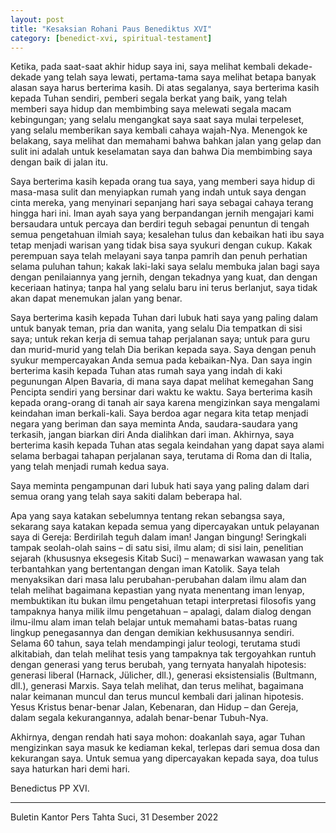 ```yaml
---
layout: post
title: "Kesaksian Rohani Paus Benediktus XVI"
category: [benedict-xvi, spiritual-testament]
---
```


Ketika, pada saat-saat akhir hidup saya ini, saya melihat kembali dekade-dekade yang telah saya lewati, pertama-tama saya melihat betapa banyak alasan saya harus berterima kasih. Di atas segalanya, saya berterima kasih kepada Tuhan sendiri, pemberi segala berkat yang baik, yang telah memberi saya hidup dan membimbing saya melewati segala macam kebingungan; yang selalu mengangkat saya saat saya mulai terpeleset, yang selalu memberikan saya kembali cahaya wajah-Nya. Menengok ke belakang, saya melihat dan memahami bahwa bahkan jalan yang gelap dan sulit ini adalah untuk keselamatan saya dan bahwa Dia membimbing saya dengan baik di jalan itu.

Saya berterima kasih kepada orang tua saya, yang memberi saya hidup di masa-masa sulit dan menyiapkan rumah yang indah untuk saya dengan cinta mereka, yang menyinari sepanjang hari saya sebagai cahaya terang hingga hari ini. Iman ayah saya yang berpandangan jernih mengajari kami bersaudara untuk percaya dan berdiri teguh sebagai penuntun di tengah semua pengetahuan ilmiah saya; kesalehan tulus dan kebaikan hati ibu saya tetap menjadi warisan yang tidak bisa saya syukuri dengan cukup. Kakak perempuan saya telah melayani saya tanpa pamrih dan penuh perhatian selama puluhan tahun; kakak laki-laki saya selalu membuka jalan bagi saya dengan penilaiannya yang jernih, dengan tekadnya yang kuat, dan dengan keceriaan hatinya; tanpa hal yang selalu baru ini terus berlanjut, saya tidak akan dapat menemukan jalan yang benar.

Saya berterima kasih kepada Tuhan dari lubuk hati saya yang paling dalam untuk banyak teman, pria dan wanita, yang selalu Dia tempatkan di sisi saya; untuk rekan kerja di semua tahap perjalanan saya; untuk para guru dan murid-murid yang telah Dia berikan kepada saya. Saya dengan penuh syukur mempercayakan Anda semua pada kebaikan-Nya. Dan saya ingin berterima kasih kepada Tuhan atas rumah saya yang indah di kaki pegunungan Alpen Bavaria, di mana saya dapat melihat kemegahan Sang Pencipta sendiri yang bersinar dari waktu ke waktu. Saya berterima kasih kepada orang-orang di tanah air saya karena mengizinkan saya mengalami keindahan iman berkali-kali. Saya berdoa agar negara kita tetap menjadi negara yang beriman dan saya meminta Anda, saudara-saudara yang terkasih, jangan biarkan diri Anda dialihkan dari iman. Akhirnya, saya berterima kasih kepada Tuhan atas segala keindahan yang dapat saya alami selama berbagai tahapan perjalanan saya, terutama di Roma dan di Italia, yang telah menjadi rumah kedua saya.

Saya meminta pengampunan dari lubuk hati saya yang paling dalam dari semua orang yang telah saya sakiti dalam beberapa hal.

Apa yang saya katakan sebelumnya tentang rekan sebangsa saya, sekarang saya katakan kepada semua yang dipercayakan untuk pelayanan saya di Gereja: Berdirilah teguh dalam iman! Jangan bingung! Seringkali tampak seolah-olah sains – di satu sisi, ilmu alam; di sisi lain, penelitian sejarah (khususnya eksegesis Kitab Suci) – menawarkan wawasan yang tak terbantahkan yang bertentangan dengan iman Katolik. Saya telah menyaksikan dari masa lalu perubahan-perubahan dalam ilmu alam dan telah melihat bagaimana kepastian yang nyata menentang iman lenyap, membuktikan itu bukan ilmu pengetahuan tetapi interpretasi filosofis yang tampaknya hanya milik ilmu pengetahuan – apalagi, dalam dialog dengan ilmu-ilmu alam iman telah belajar untuk memahami batas-batas ruang lingkup penegasannya dan dengan demikian kekhususannya sendiri. Selama 60 tahun, saya telah mendampingi jalur teologi, terutama studi alkitabiah, dan telah melihat tesis yang tampaknya tak tergoyahkan runtuh dengan generasi yang terus berubah, yang ternyata hanyalah hipotesis: generasi liberal (Harnack, Jülicher, dll.), generasi eksistensialis (Bultmann, dll.), generasi Marxis. Saya telah melihat, dan terus melihat, bagaimana nalar keimanan muncul dan terus muncul kembali dari jalinan hipotesis. Yesus Kristus benar-benar Jalan, Kebenaran, dan Hidup – dan Gereja, dalam segala kekurangannya, adalah benar-benar Tubuh-Nya.

Akhirnya, dengan rendah hati saya mohon: doakanlah saya, agar Tuhan mengizinkan saya masuk ke kediaman kekal, terlepas dari semua dosa dan kekurangan saya. Untuk semua yang dipercayakan kepada saya, doa tulus saya haturkan hari demi hari.

Benedictus PP XVI.

---
Buletin Kantor Pers Tahta Suci, 31 Desember 2022